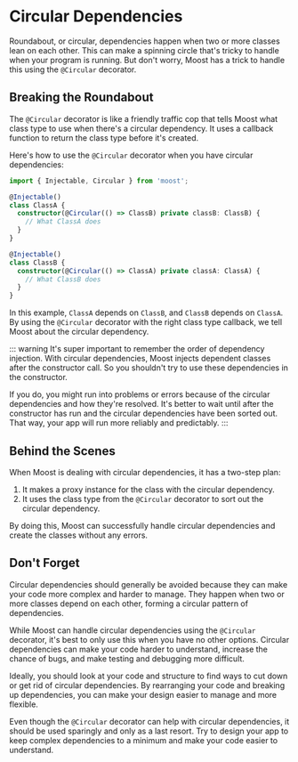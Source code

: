 # Circular Dependencies

Roundabout, or circular, dependencies happen when two or more classes lean on each other. This can make a spinning circle that's tricky to handle when your program is running. But don't worry, Moost has a trick to handle this using the `@Circular` decorator.

## Breaking the Roundabout

The `@Circular` decorator is like a friendly traffic cop that tells Moost what class type to use when there's a circular dependency. It uses a callback function to return the class type before it's created.

Here's how to use the `@Circular` decorator when you have circular dependencies:
```ts
import { Injectable, Circular } from 'moost';

@Injectable()
class ClassA {
  constructor(@Circular(() => ClassB) private classB: ClassB) {
    // What ClassA does
  }
}

@Injectable()
class ClassB {
  constructor(@Circular(() => ClassA) private classA: ClassA) {
    // What ClassB does
  }
}
```

In this example, `ClassA` depends on `ClassB`, and `ClassB` depends on `ClassA`. By using the `@Circular` decorator with the right class type callback, we tell Moost about the circular dependency.

::: warning
It's super important to remember the order of dependency injection. With circular dependencies, Moost injects dependent classes after the constructor call. So you shouldn't try to use these dependencies in the constructor.

If you do, you might run into problems or errors because of the circular dependencies and how they're resolved. It's better to wait until after the constructor has run and the circular dependencies have been sorted out. That way, your app will run more reliably and predictably.
:::

## Behind the Scenes
When Moost is dealing with circular dependencies, it has a two-step plan:

1. It makes a proxy instance for the class with the circular dependency.
2. It uses the class type from the `@Circular` decorator to sort out the circular dependency.

By doing this, Moost can successfully handle circular dependencies and create the classes without any errors.

## Don't Forget

Circular dependencies should generally be avoided because they can make your code more complex and harder to manage. They happen when two or more classes depend on each other, forming a circular pattern of dependencies.

While Moost can handle circular dependencies using the `@Circular` decorator, it's best to only use this when you have no other options. Circular dependencies can make your code harder to understand, increase the chance of bugs, and make testing and debugging more difficult.

Ideally, you should look at your code and structure to find ways to cut down or get rid of circular dependencies. By rearranging your code and breaking up dependencies, you can make your design easier to manage and more flexible.

Even though the `@Circular` decorator can help with circular dependencies, it should be used sparingly and only as a last resort. Try to design your app to keep complex dependencies to a minimum and make your code easier to understand.